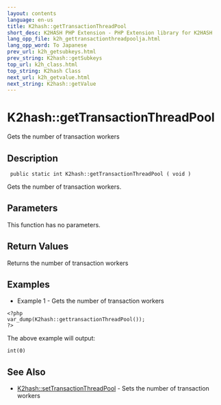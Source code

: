 ```yaml
---
layout: contents
language: en-us
title: K2hash::getTransactionThreadPool
short_desc: K2HASH PHP Extension - PHP Extension library for K2HASH
lang_opp_file: k2h_gettransactionthreadpoolja.html
lang_opp_word: To Japanese
prev_url: k2h_getsubkeys.html
prev_string: K2hash::getSubkeys
top_url: k2h_class.html
top_string: K2hash Class
next_url: k2h_getvalue.html
next_string: K2hash::getValue
---
```


# K2hash::getTransactionThreadPool
Gets the number of transaction workers

## Description
```
 public static int K2hash::getTransactionThreadPool ( void )
```
Gets the number of transaction workers. 

## Parameters
This function has no parameters.

## Return Values
Returns the number of transaction workers

## Examples
- Example 1 - Gets the number of transaction workers
```
<?php
var_dump(K2hash::gettransactionThreadPool());
?>
```
The above example will output:
```
int(0)
```

## See Also
- [K2hash::setTransactionThreadPool](k2h_settransactionthreadpool.html) - Sets the number of transaction workers
